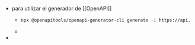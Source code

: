 - para utilizar el generador de [[OpenAPI]]
	- ``` sh
	  npx @openapitools/openapi-generator-cli generate -i https://api.test.crip.conacyt.mx/ws/sharing/21e70cc9-be1d-40f7-b719-55fe8b0080d3?content=true -g typescript-axios -o src/main/webapp/app/shared/perfil-usuario
	  ```
	-
-